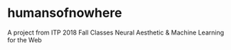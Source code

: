 # humansofnowhere<br/>
A project from ITP 2018 Fall Classes Neural Aesthetic & Machine Learning for the Web
